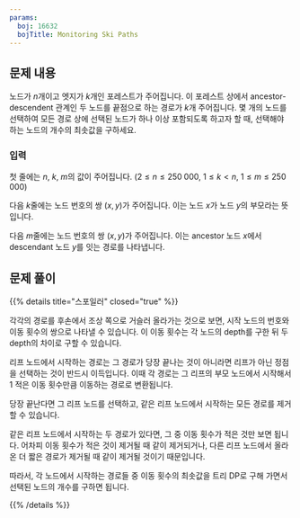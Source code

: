 ```yaml
---
params:
  boj: 16632
  bojTitle: Monitoring Ski Paths
---
```


## 문제 내용

노드가 $n$개이고 엣지가 $k$개인 포레스트가 주어집니다. 이 포레스트 상에서 ancestor-descendent 관계인 두 노드를 끝점으로 하는 경로가 $k$개 주어집니다. 몇 개의 노드를 선택하여 모든 경로 상에 선택된 노드가 하나 이상 포함되도록 하고자 할 때, 선택해야 하는 노드의 개수의 최솟값을 구하세요.

### 입력

첫 줄에는 $n$, $k$, $m$의 값이 주어집니다. ($2 \le n \le 250\;000$, $1 \le k < n$, $1 \le m \le 250\;000$)

다음 $k$줄에는 노드 번호의 쌍 $(x, y)$가 주어집니다. 이는 노드 $x$가 노드 $y$의 부모라는 뜻입니다.

다음 $m$줄에는 노드 번호의 쌍 $(x, y)$가 주어집니다. 이는 ancestor 노드 $x$에서 descendant 노드 $y$를 잇는 경로를 나타냅니다.

## 문제 풀이

{{% details title="스포일러" closed="true" %}}

각각의 경로를 후손에서 조상 쪽으로 거슬러 올라가는 것으로 보면, 시작 노드의 번호와 이동 횟수의 쌍으로 나타낼 수 있습니다. 이 이동 횟수는 각 노드의 depth를 구한 뒤 두 depth의 차이로 구할 수 있습니다.

리프 노드에서 시작하는 경로는 그 경로가 당장 끝나는 것이 아니라면 리프가 아닌 정점을 선택하는 것이 반드시 이득입니다. 이때 각 경로는 그 리프의 부모 노드에서 시작해서 1 적은 이동 횟수만큼 이동하는 경로로 변환됩니다.

당장 끝난다면 그 리프 노드를 선택하고, 같은 리프 노드에서 시작하는 모든 경로를 제거할 수 있습니다.

같은 리프 노드에서 시작하는 두 경로가 있다면, 그 중 이동 횟수가 적은 것만 보면 됩니다. 어차피 이동 횟수가 적은 것이 제거될 때 같이 제거되거나, 다른 리프 노드에서 올라온 더 짧은 경로가 제거될 때 같이 제거될 것이기 때문입니다.

따라서, 각 노드에서 시작하는 경로들 중 이동 횟수의 최솟값을 트리 DP로 구해 가면서 선택된 노드의 개수를 구하면 됩니다.

{{% /details %}}

